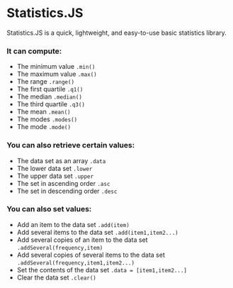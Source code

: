 # Statistics.JS

Statistics.JS is a quick, lightweight, and easy-to-use basic statistics library.

### It can compute:

 - The minimum value `.min()`
 - The maximum value `.max()`
 - The range `.range()`
 - The first quartile `.q1()`
 - The median `.median()`
 - The third quartile `.q3()`
 - The mean `.mean()`
 - The modes `.modes()`
 - The mode `.mode()`

### You can also retrieve certain values:

 - The data set as an array `.data`
 - The lower data set `.lower`
 - The upper data set `.upper`
 - The set in ascending order `.asc`
 - The set in descending order `.desc`

### You can also set values:

 - Add an item to the data set `.add(item)`
 - Add several items to the data set `.add(item1,item2...)`
 - Add several copies of an item to the data set `.addSeveral(frequency,item)`
 - Add several copies of several items to the data set `.addSeveral(frequency,item1,item2...)`
 - Set the contents of the data set `.data = [item1,item2...]`
 - Clear the data set `.clear()`

